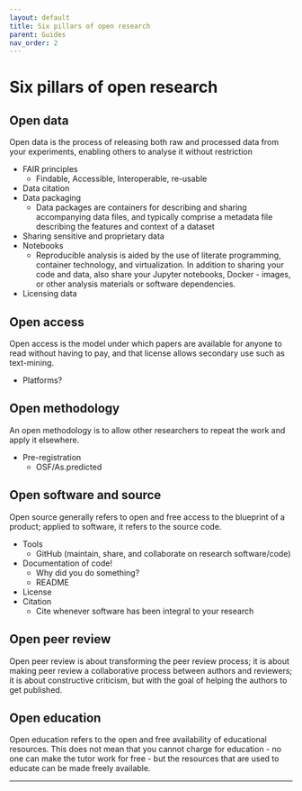 ```yaml
---
layout: default
title: Six pillars of open research
parent: Guides
nav_order: 2
---
```


# Six pillars of open research


## Open data

Open data is the process of releasing both raw and processed data from your experiments, enabling others to analyse it without restriction

- FAIR principles
  - Findable, Accessible, Interoperable, re-usable
- Data citation
- Data packaging
  - Data packages are containers for describing and sharing accompanying data files, and typically comprise a metadata file describing the features and context of a dataset
- Sharing sensitive and proprietary data
- Notebooks
  - Reproducible analysis is aided by the use of literate programming, container technology, and virtualization. In addition to sharing your code and data, also share your Jupyter notebooks, Docker - images, or other analysis materials or software dependencies.
- Licensing data

## Open access

Open access is the model under which papers are available for anyone to read without having to pay, and that license allows secondary use such as text-mining.

- Platforms?

## Open methodology

An open methodology is to allow other researchers to repeat the work and apply it elsewhere.

- Pre-registration
  - OSF/As.predicted

## Open software and source

Open source generally refers to open and free access to the blueprint of a product; applied to software, it refers to the source code.

- Tools
  - GitHub (maintain, share, and collaborate on research software/code)
- Documentation of code!
  - Why did you do something?
  - README
- License
- Citation
  - Cite whenever software has been integral to your research

## Open peer review

Open peer review is about transforming the peer review process; it is about making peer review a collaborative process between authors and reviewers; it is about constructive criticism, but with the goal of helping the authors to get published.

## Open education

Open education refers to the open and free availability of educational resources. This does not mean that you cannot charge for education - no one can make the tutor work for free - but the resources that are used to educate can be made freely available.

---
